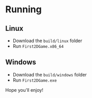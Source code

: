 # Running

## Linux
- Download the `build/linux` folder
- Run `First2DGame.x86_64`

## Windows
- Download the `build/windows` folder
- Run `First2DGame.exe`

Hope you'll enjoy!